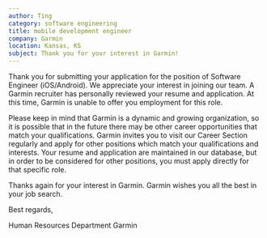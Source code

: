 ```yaml
---
author: Ting
category: software engineering
title: mobile development engineer
company: Garmin
location: Kansas, KS
subject: Thank you for your interest in Garmin!
---
```

Thank you for submitting your application for the position of Software Engineer (iOS/Android). We appreciate your interest in joining our team. A Garmin recruiter has personally reviewed your resume and application. At this time, Garmin is unable to offer you employment for this role.

Please keep in mind that Garmin is a dynamic and growing organization, so it is possible that in the future there may be other career opportunities that match your qualifications. Garmin invites you to visit our Career Section regularly and apply for other positions which match your qualifications and interests.  Your resume and application are maintained in our database, but in order to be considered for other positions, you must apply directly for that specific role. 

Thanks again for your interest in Garmin.  Garmin wishes you all the best in your job search.

Best regards,

Human Resources Department
Garmin
